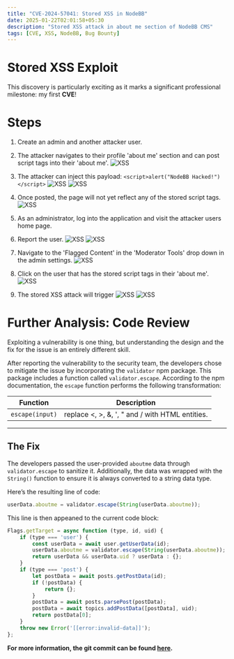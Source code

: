 ```yaml
---
title: "CVE-2024-57041: Stored XSS in NodeBB"
date: 2025-01-22T02:01:58+05:30
description: "Stored XSS attack in about me section of NodeBB CMS"
tags: [CVE, XSS, NodeBB, Bug Bounty]
---
```


# Stored XSS Exploit
This discovery is particularly exciting as it marks a significant professional milestone: my first **CVE**!
# Steps

1. Create an admin and another attacker user. 
2. The attacker navigates to their profile 'about me' section and can post script tags into their 'about me'. 
![XSS](/images/Image-1.png "XSS")

3. The attacker can inject this payload: `<script>alert("NodeBB Hacked!")</script>`
![XSS](/images/Image-2.png "XSS")
![XSS](/images/Image-3.png "XSS")

4. Once posted, the page will not yet reflect any of the stored script tags.
![XSS](/images/Image-4.png "XSS")

5. As an administrator, log into the application and visit the attacker users home page.
6. Report the user.
![XSS](/images/Image-5.png "XSS")
![XSS](/images/Image-6.png "XSS")

7. Navigate to the 'Flagged Content' in the 'Moderator Tools' drop down in the admin settings.
![XSS](/images/Image-7.png "XSS")

8. Click on the user that has the stored script tags in their 'about me'.
![XSS](/images/Image-8.png "XSS")

9. The stored XSS attack will trigger
![XSS](/images/Image-9.png "XSS")
![XSS](/images/Image-10.png "XSS")

# Further Analysis: Code Review  

Exploiting a vulnerability is one thing, but understanding the design and the fix for the issue is an entirely different skill.  

After reporting the vulnerability to the security team, the developers chose to mitigate the issue by incorporating the `validator` npm package. This package includes a function called `validator.escape`. According to the npm documentation, the `escape` function performs the following transformation:  

| **Function** | **Description** |  
|--------------|-----------------|  
| `escape(input)` | replace <, >, &, ', " and / with HTML entities. |  

---

## The Fix  

The developers passed the user-provided `aboutme` data through `validator.escape` to sanitize it. Additionally, the data was wrapped with the `String()` function to ensure it is always converted to a string data type. 

Here’s the resulting line of code:  
```js
userData.aboutme = validator.escape(String(userData.aboutme));
```

This line is then appeaned to the current code block:
```js
Flags.getTarget = async function (type, id, uid) {
	if (type === 'user') {
		const userData = await user.getUserData(id);
		userData.aboutme = validator.escape(String(userData.aboutme));
		return userData && userData.uid ? userData : {};
	}
	if (type === 'post') {
		let postData = await posts.getPostData(id);
		if (!postData) {
			return {};
		}
		postData = await posts.parsePost(postData);
		postData = await topics.addPostData([postData], uid);
		return postData[0];
	}
	throw new Error('[[error:invalid-data]]');
};
```
**For more information, the git commit can be found [here](https://github.com/NodeBB/NodeBB/commit/4e69bff72fd04779064d37e46a43080e6c328adf#diff-f8a95295d65e646899037d5003a6a30fe85c0549f18033eaf9815fece7b6e61dR669).**
